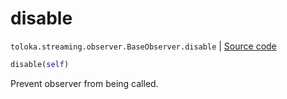 # disable
`toloka.streaming.observer.BaseObserver.disable` | [Source code](https://github.com/Toloka/toloka-kit/blob/v1.0.2/src/streaming/observer.py#L47)

```python
disable(self)
```

Prevent observer from being called.

